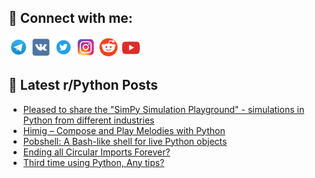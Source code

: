 ## 🔎 Connect with me:
[<img src="https://github.com/bullbesh/bullbesh/blob/main/images/Telegram.png" width="32" height="32" />](https://t.me/bullbesh)
[<img src="https://github.com/bullbesh/bullbesh/blob/main/images/VK.png" width="32" height="32" />](https://vk.com/bullbesh)
[<img src="https://github.com/bullbesh/bullbesh/blob/main/images/Twitter.png" width="32" height="32" />](https://twitter.com/bullbesh1)
[<img src="https://github.com/bullbesh/bullbesh/blob/main/images/Instagram.png" width="32" height="32" />](https://www.instagram.com/bullbesh)
[<img src="https://github.com/bullbesh/bullbesh/blob/main/images/Reddit.png" width="32" height="32" />](https://www.reddit.com/user/bullbesh)
[<img src="https://github.com/bullbesh/bullbesh/blob/main/images/YouTube.png" width="32" height="32" />](https://www.youtube.com/channel/UCtfjRs6uzgq5mfm8S06WTcg)

## 📕 Latest r/Python Posts
<!-- BLOG-POST-LIST:START -->
- [Pleased to share the &quot;SimPy Simulation Playground&quot; - simulations in Python from different industries](https://www.reddit.com/r/Python/comments/1lmxlbd/pleased_to_share_the_simpy_simulation_playground/)
- [Himig – Compose and Play Melodies with Python](https://www.reddit.com/r/Python/comments/1lmnful/himig_compose_and_play_melodies_with_python/)
- [Pobshell: A Bash-like shell for live Python objects](https://www.reddit.com/r/Python/comments/1lmn348/pobshell_a_bashlike_shell_for_live_python_objects/)
- [Ending all Circular Imports Forever?](https://www.reddit.com/r/Python/comments/1lmmypt/ending_all_circular_imports_forever/)
- [Third time using Python, Any tips?](https://www.reddit.com/r/Python/comments/1lmbb2a/third_time_using_python_any_tips/)
<!-- BLOG-POST-LIST:END -->
